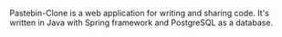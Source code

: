  Pastebin-Clone is a web application for writing and sharing code. It's written in Java with Spring framework and PostgreSQL as a database.
